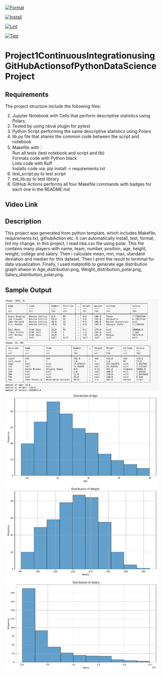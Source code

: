 [![Format](https://github.com/nogibjj/Project1ContinuousIntegrationusingGitHubActionsofPythonDataScienceProject/actions/workflows/format.yml/badge.svg)](https://github.com/nogibjj/Project1ContinuousIntegrationusingGitHubActionsofPythonDataScienceProject/actions/workflows/format.yml)

[![Install](https://github.com/nogibjj/Project1ContinuousIntegrationusingGitHubActionsofPythonDataScienceProject/actions/workflows/install.yml/badge.svg)](https://github.com/nogibjj/Project1ContinuousIntegrationusingGitHubActionsofPythonDataScienceProject/actions/workflows/install.yml)

[![Lint](https://github.com/nogibjj/Project1ContinuousIntegrationusingGitHubActionsofPythonDataScienceProject/actions/workflows/lint.yml/badge.svg)](https://github.com/nogibjj/Project1ContinuousIntegrationusingGitHubActionsofPythonDataScienceProject/actions/workflows/lint.yml)

[![Test](https://github.com/nogibjj/Project1ContinuousIntegrationusingGitHubActionsofPythonDataScienceProject/actions/workflows/test.yml/badge.svg)](https://github.com/nogibjj/Project1ContinuousIntegrationusingGitHubActionsofPythonDataScienceProject/actions/workflows/test.yml)
# Project1ContinuousIntegrationusingGitHubActionsofPythonDataScienceProject
## Requirements
The project structure include the following files:<br>
1. Jupyter Notebook with Cells that perform descriptive statistics using Polars.<br>
2. Tested by using nbval plugin for pytest<br>
3. Python Script performing the same descriptive statistics using Polars<br>
4. lib.py file that shares the common code between the script and notebook<br>
5. Makefile with：<br>
    Run all tests (test notebook and script and lib)<br>
    Formats code with Python black<br>
    Lints code with Ruff<br>
    Installs code via:  pip install -r requirements.txt<br>
6. test_script.py to test script<br>
7. est_lib.py to test library<br>
8. GitHub Actions performs all four Makefile commands with badges for each one in the README.md

## Video Link


## Description
This project was generated from python template, which includes Makefile, requirements.txt, githubAction etc. It can automatically install, test, format, lint my change.
In this project, I read nba.csv file using polar. This file contains many players with name, team, number, position, age, height, weight, college and salary. Then i calculate mean, min, max, standard deviation and median for this dataset. Then I print the result to terminal for data visualization. Finally, I used matplotlib to generate age distribution graph shwon in Age_distribution.png, Weight_distribution_polar.png, Salary_distribution_polar.png.

## Sample Output
![result](sample.png)
![Age_distribution](Age_distribution_polar.png)
![Weight_distribution](Weight_distribution_polar.png)
![Salary_distribution](Salary_distribution_polar.png)
